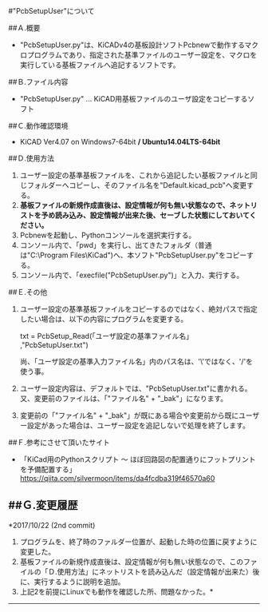 #"PcbSetupUser"について


##Ａ.概要

+ "PcbSetupUser.py"は、KiCADv4の基板設計ソフトPcbnewで動作するマクロプログラムであり、指定された基準ファイルのユーザー設定を、マクロを実行している基板ファイルへ追記するソフトです。


##Ｂ.ファイル内容
+ "PcbSetupUser.py" ... KiCAD用基板ファイルのユーザ設定をコピーするソフト

 
##Ｃ.動作確認環境

+ KiCAD Ver4.07 on Windows7-64bit **/ Ubuntu14.04LTS-64bit**


##Ｄ.使用方法
1. ユーザー設定の基準基板ファイルを、これから追記したい基板ファイルと同じフォルダーへコピーし、そのファイル名を"Default.kicad_pcb"へ変更する。
2. **基板ファイルの新規作成直後は、設定情報が何も無い状態なので、ネットリストを予め読み込み、設定情報が出来た後、セーブした状態にしておいてください。**
3. Pcbnewを起動し、Pythonコンソールを選択実行する。　
4. コンソール内で、「pwd」を実行し、出てきたフォルダ（普通は"C:\Program Files\KiCad")へ、本ソフト"PcbSetupUser.py"をコピーする。
5. コンソール内で、「execfile("PcbSetupUser.py")」と入力、実行する。


##Ｅ.その他
1. ユーザー設定の基準基板ファイルをコピーするのではなく、絶対パスで指定したい場合は、以下の内容にプログラムを変更する。

    txt = PcbSetup_Read(「ユーザ設定の基準ファイル名」 ,"PcbSetupUser.txt")

    尚、「ユーザ設定の基準入力ファイル名」内のパス名は、'\\'ではなく、'/'を使う事。

2. ユーザー設定内容は、デフォルトでは、"PcbSetupUser.txt"に書かれる。　又、変更前のファイルは、「"ファイル名" + "_bak"」になります。
3. 変更前の「"ファイル名" + "_bak"」が既にある場合や変更前から既にユーザー設定があった場合は、ユーザー設定を追記しないで処理を終了します。


##Ｆ.参考にさせて頂いたサイト
+ 「KiCad用のPythonスクリプト ～ ほぼ回路図の配置通りにフットプリントを予備配置する」
        <https://qiita.com/silvermoon/items/da4fcdba319f46570a60>


##Ｇ.変更履歴
---
*2017/10/22   (2nd commit)    
1. プログラムを、終了時のファルダー位置が、起動した時の位置に戻すように変更した。  
2. 基板ファイルの新規作成直後は、設定情報が何も無い状態なので、このファイルの「Ｄ.使用方法」にネットリストを読み込んだ（設定情報が出来た）後に、実行するように説明を追加。  
3. 上記2を前提にLinuxでも動作を確認した所、問題なかった。*
---